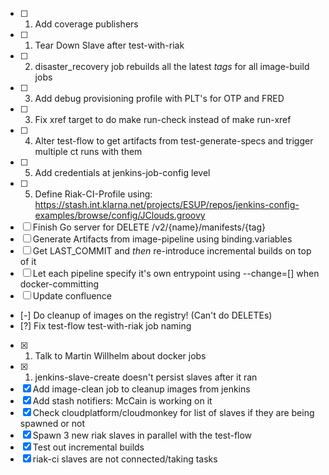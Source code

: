  - [ ] 1. Add coverage publishers
 - [ ] 1. Tear Down Slave after test-with-riak
 - [ ] 2. disaster_recovery job rebuilds all the latest _tags_ for all image-build jobs
 - [ ] 3. Add debug provisioning profile with PLT's for OTP and FRED
 - [ ] 3. Fix xref target to do make run-check instead of make run-xref
 - [ ] 4. Alter test-flow to get artifacts from test-generate-specs and trigger multiple ct runs with them
 - [ ] 5. Add credentials at jenkins-job-config level
 - [ ] 5. Define Riak-CI-Profile using: https://stash.int.klarna.net/projects/ESUP/repos/jenkins-config-examples/browse/config/JClouds.groovy
 - [ ] Finish Go server for DELETE /v2/{name}/manifests/{tag}
 - [ ] Generate Artifacts from image-pipeline using binding.variables
 - [ ] Get LAST_COMMIT and _then_ re-introduce incremental builds on top of it
 - [ ] Let each pipeline specify it's own entrypoint using --change=[] when docker-committing
 - [ ] Update confluence
 - [-] Do cleanup of images on the registry! (Can't do DELETEs)
 - [?] Fix test-flow test-with-riak job naming
 - [X] 1. Talk to Martin Willhelm about docker jobs
 - [X] 1. jenkins-slave-create doesn't persist slaves after it ran
 - [X] Add image-clean job to cleanup images from jenkins
 - [X] Add stash notifiers: McCain is working on it
 - [X] Check cloudplatform/cloudmonkey for list of slaves if they are being spawned or not
 - [X] Spawn 3 new riak slaves in parallel with the test-flow
 - [X] Test out incremental builds
 - [X] riak-ci slaves are not connected/taking tasks
